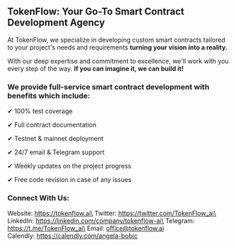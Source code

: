 ## TokenFlow: Your Go-To Smart Contract Development Agency

At TokenFlow, we specialize in developing custom smart contracts tailored to your project's needs and requirements **turning your vision into a reality.**

With our deep expertise and commitment to excellence, we'll work with you every step of the way. **If you can imagine it, we can build it!**

### We provide full-service smart contract development with benefits which include:

✔ 100% test coverage

✔ Full contract documentation

✔ Testnet & mainnet deployment

✔ 24/7 email & Telegram support

✔ Weekly updates on the project progress

✔ Free code revision in case of any issues

### Connect With Us:

Website: https://tokenflow.ai\
Twitter: https://twitter.com/TokenFlow_ai\
LinkedIn: https://linkedin.com/company/tokenflow-ai\
Telegram: https://t.me/TokenFlow_ai\
Email: [office@tokenflow.ai](mailto:office@tokenflow.ai)\
Calendly: https://calendly.com/angela-bobic
